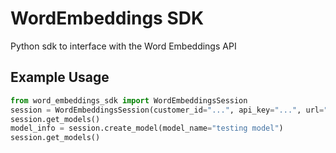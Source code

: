 # WordEmbeddings SDK
Python sdk to interface with the Word Embeddings API


## Example Usage
```python
from word_embeddings_sdk import WordEmbeddingsSession
session = WordEmbeddingsSession(customer_id="...", api_key="...", url="https://wordembeddings.ai")
session.get_models()
model_info = session.create_model(model_name="testing model")
session.get_models()
```
